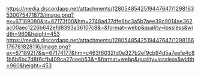 https://media.discordapp.net/attachments/1280548542519447647/1298163530075471873/image.png?ex=67189080&is=67173f00&hm=2748ad37dfe8bc3a5b7aee39c9014ae362ac00aec1226b642efd8393a36107c8&=&format=webp&quality=lossless&width=960&height=453
https://media.discordapp.net/attachments/1280548542519447647/1298166176781828116/image.png?ex=671892f7&is=67174177&hm=c463f6032fd0e327b2ef9cb94d5a7eefe4c81b6b6bc7d8f6cfb409ca27ceeb53&=&format=webp&quality=lossless&width=960&height=453
